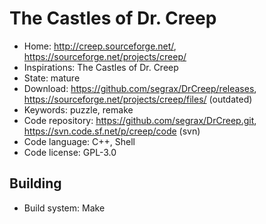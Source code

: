 # The Castles of Dr. Creep

- Home: http://creep.sourceforge.net/, https://sourceforge.net/projects/creep/
- Inspirations: The Castles of Dr. Creep
- State: mature
- Download: https://github.com/segrax/DrCreep/releases, https://sourceforge.net/projects/creep/files/ (outdated)
- Keywords: puzzle, remake
- Code repository: https://github.com/segrax/DrCreep.git, https://svn.code.sf.net/p/creep/code (svn)
- Code language: C++, Shell
- Code license: GPL-3.0

## Building

- Build system: Make
